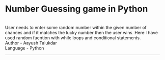 # Number Guessing game in Python
<br>
User needs to enter some random number within the given number of chances and if it matches the lucky number then the user wins. Here I have used random fucntion with while loops and conditional statements.
<br>
Author - Aayush Talukdar
<br>
Language - Python
<hr>
